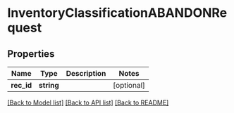 # InventoryClassificationABANDONRequest

## Properties
Name | Type | Description | Notes
------------ | ------------- | ------------- | -------------
**rec_id** | **string** |  | [optional] 

[[Back to Model list]](../README.md#documentation-for-models) [[Back to API list]](../README.md#documentation-for-api-endpoints) [[Back to README]](../README.md)


